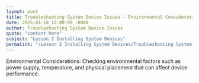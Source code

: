 ```yaml
---
layout: post
title: Troubleshooting System Device Issues - Environmental Considerations
date: 2025-01-10 12:00:00 -0000
author: Troubleshooting System Device Issues
quote: "content here"
subject: "Lesson 2 Installing System Devices"
permalink: "/Lesson 2 Installing System Devices/Troubleshooting System Device Issues/Troubleshooting System Device Issues - Environmental Considerations"
---
```


Environmental Considerations: Checking environmental factors such as power supply, temperature, and physical placement that can affect device performance.
